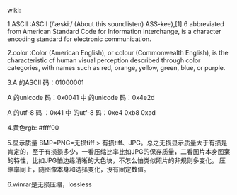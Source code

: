 wiki:

1.ASCII :ASCII (/ˈæskiː/ (About this soundlisten) ASS-kee),[1]:6 abbreviated from American Standard Code for Information Interchange, is a character encoding standard for electronic communication. 

2.color :Color (American English), or colour (Commonwealth English), is the characteristic of human visual perception described through color categories, with names such as red, orange, yellow, green, blue, or purple. 

3.A 的ASCII 码：01000001

A 的unicode 码：0x0041     中 的unicode 码：0x4e2d

A 的utf-8 码 ：0x41   中 的utf-8 码：0xe4 0xb8 0xad

4.黄色rgb: #ffff00

5.显示质量 BMP=PNG=无损tiff > 有损tiff、JPG。总之无损显示质量大于有损是肯定的，至于有损损多少，一看压缩比率比如JPG的保存质量，二看图片本身图案的特性，比如JPG怕边缘清晰的大色块，不怎么怕类似照片的非规则多变化。
压缩率同上，随图像本身和选择变化，没有固定数值。

6.winrar是无损压缩，lossless
